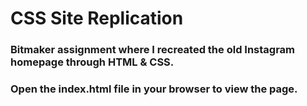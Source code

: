 # CSS Site Replication

<h3>Bitmaker assignment where I recreated the old Instagram homepage through HTML & CSS.</h3>

<h3>Open the index.html file in your browser to view the page.</h3>
